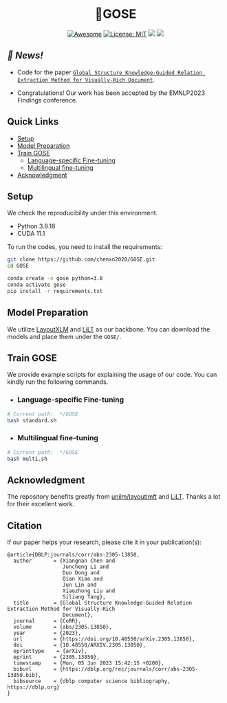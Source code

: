 
<h1 align="center"> 🦢GOSE 
</h1>
<div align="center">
     
   [![Awesome](https://awesome.re/badge.svg)]() 
   [![License: MIT](https://img.shields.io/badge/License-MIT-green.svg)](https://opensource.org/licenses/MIT)
   ![](https://img.shields.io/github/last-commit/chenxn2020/GOSE?color=green) 
   ![](https://img.shields.io/badge/PRs-Welcome-red) 
</div>

## *👋 News!*

- Code for the paper [`Global Structure Knowledge-Guided Relation Extraction Method for Visually-Rich Document`](https://arxiv.org/abs/2305.13850).

- Congratulations! Our work has been accepted by the EMNLP2023 Findings conference.

## Quick Links

* [Setup](#setup)
* [Model Preparation](#model-preparation)
* [Train GOSE](#train-gose)
  * [Language-specific Fine-tuning](#lsf)
  * [Multilingual fine-tuning](#mf)
* [Acknowledgment](#acknowledgment)

## Setup

<a id="setup"></a>

We check the reproducibility under this environment.

+ Python 3.8.18
+ CUDA 11.1

To run the codes, you need to install the requirements:

```bash
git clone https://github.com/chenxn2020/GOSE.git
cd GOSE

conda create -n gose python=3.8
conda activate gose
pip install -r requirements.txt

```

## Model Preparation

<a id="model-preparation"></a>

We utilize [LayoutXLM](https://github.com/microsoft/unilm/blob/master/layoutxlm/README.md) and [LiLT](https://github.com/jpWang/LiLT/tree/main) as our backbone.
You can download the models and place them under the `GOSE/`.

## Train GOSE

<a id="train-gose"></a>

We provide example scripts for explaining the usage of our code. You can kindly run the following commands.

+ ### Language-specific Fine-tuning

```bash
# Current path:  */GOSE
bash standard.sh
```

+ ### Multilingual fine-tuning

```bash
# Current path:  */GOSE
bash multi.sh
```

## Acknowledgment

The repository benefits greatly from [unilm/layoutlmft](https://github.com/microsoft/unilm/tree/master/layoutlmft) and [LiLT](https://github.com/jpWang/LiLT/tree/main). Thanks a lot for their excellent work.

## Citation

If our paper helps your research, please cite it in your publication(s):

```
@article{DBLP:journals/corr/abs-2305-13850,
  author       = {Xiangnan Chen and
                  Juncheng Li and
                  Duo Dong and
                  Qian Xiao and
                  Jun Lin and
                  Xiaozhong Liu and
                  Siliang Tang},
  title        = {Global Structure Knowledge-Guided Relation Extraction Method for Visually-Rich
                  Document},
  journal      = {CoRR},
  volume       = {abs/2305.13850},
  year         = {2023},
  url          = {https://doi.org/10.48550/arXiv.2305.13850},
  doi          = {10.48550/ARXIV.2305.13850},
  eprinttype    = {arXiv},
  eprint       = {2305.13850},
  timestamp    = {Mon, 05 Jun 2023 15:42:15 +0200},
  biburl       = {https://dblp.org/rec/journals/corr/abs-2305-13850.bib},
  bibsource    = {dblp computer science bibliography, https://dblp.org}
}
```
